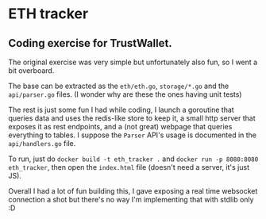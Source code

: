 # ETH tracker

## Coding exercise for TrustWallet.

The original exercise was very simple but unfortunately also fun, so I went a bit overboard.

The base can be extracted as the `eth/eth.go`, `storage/*.go` and the `api/parser.go` files.
(I wonder why are these the ones having unit tests) 

The rest is just some fun I had while coding, I launch a goroutine that queries data and
uses the redis-like store to keep it, a small http server that exposes it as rest endpoints,
and a (not great) webpage that queries everything to tables. I suppose the `Parser` API's
usage is documented in the `api/handlers.go` file.

To run, just do `docker build -t eth_tracker .` and `docker run -p 8080:8080 eth_tracker`, 
then open the `index.html` file (doesn't need a server, it's just JS).

Overall I had a lot of fun building this, I gave exposing a real time websocket connection a shot
but there's no way I'm implementing that with stdlib only :D
